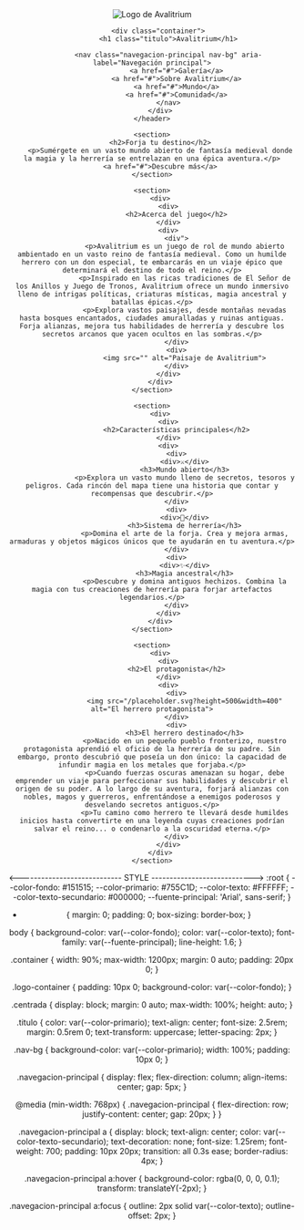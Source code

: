 <!DOCTYPE html>
<html lang="es"> 
<head>
    <meta charset="UTF-8">
    <meta name="viewport" content="width=device-width, initial-scale=1.0">
    <title>Avalitrium</title> 
    <link rel="stylesheet" href="css/main.css">
</head>
<body>
    <header>
        <div class="logo-container"> 
            <img src="img/latest.png" alt="Logo de Avalitrium" class="centrada"> 
        </div>
        
        <div class="container"> 
            <h1 class="titulo">Avalitrium</h1>
            
            <nav class="navegacion-principal nav-bg" aria-label="Navegación principal">
                <a href="#">Galería</a>
                <a href="#">Sobre Avalitrium</a>
                <a href="#">Mundo</a>
                <a href="#">Comunidad</a>
            </nav>
        </div>
    </header>
</body>
</html>

    <section>
        <h2>Forja tu destino</h2>
        <p>Sumérgete en un vasto mundo abierto de fantasía medieval donde la magia y la herrería se entrelazan en una épica aventura.</p>
        <a href="#">Descubre más</a>
    </section>

    <section>
        <div>
            <div>
                <h2>Acerca del juego</h2>
            </div>
            <div>
                <div">
                    <p>Avalitrium es un juego de rol de mundo abierto ambientado en un vasto reino de fantasía medieval. Como un humilde herrero con un don especial, te embarcarás en un viaje épico que determinará el destino de todo el reino.</p>
                    <p>Inspirado en las ricas tradiciones de El Señor de los Anillos y Juego de Tronos, Avalitrium ofrece un mundo inmersivo lleno de intrigas políticas, criaturas místicas, magia ancestral y batallas épicas.</p>
                    <p>Explora vastos paisajes, desde montañas nevadas hasta bosques encantados, ciudades amuralladas y ruinas antiguas. Forja alianzas, mejora tus habilidades de herrería y descubre los secretos arcanos que yacen ocultos en las sombras.</p>
                </div>
                <div>
                    <img src="" alt="Paisaje de Avalitrium">
                </div>
            </div>
        </div>
    </section>
    
    <section>
        <div>
            <div>
                <h2>Características principales</h2>
            </div>
            <div>
                <div>
                    <div>⚔️</div>
                    <h3>Mundo abierto</h3>
                    <p>Explora un vasto mundo lleno de secretos, tesoros y peligros. Cada rincón del mapa tiene una historia que contar y recompensas que descubrir.</p>
                </div>
                <div>
                    <div>🔨</div>
                    <h3>Sistema de herrería</h3>
                    <p>Domina el arte de la forja. Crea y mejora armas, armaduras y objetos mágicos únicos que te ayudarán en tu aventura.</p>
                </div>
                <div>
                    <div>✨</div>
                    <h3>Magia ancestral</h3>
                    <p>Descubre y domina antiguos hechizos. Combina la magia con tus creaciones de herrería para forjar artefactos legendarios.</p>
                </div>
            </div>
        </div>
    </section>

    <section>
        <div>
            <div>
                <h2>El protagonista</h2>
            </div>
            <div>
                <div>
                    <img src="/placeholder.svg?height=500&width=400" alt="El herrero protagonista">
                </div>
                <div>
                    <h3>El herrero destinado</h3>
                    <p>Nacido en un pequeño pueblo fronterizo, nuestro protagonista aprendió el oficio de la herrería de su padre. Sin embargo, pronto descubrió que poseía un don único: la capacidad de infundir magia en los metales que forjaba.</p>
                    <p>Cuando fuerzas oscuras amenazan su hogar, debe emprender un viaje para perfeccionar sus habilidades y descubrir el origen de su poder. A lo largo de su aventura, forjará alianzas con nobles, magos y guerreros, enfrentándose a enemigos poderosos y desvelando secretos antiguos.</p>
                    <p>Tu camino como herrero te llevará desde humildes inicios hasta convertirte en una leyenda cuyas creaciones podrían salvar el reino... o condenarlo a la oscuridad eterna.</p>
                </div>
            </div>
        </div>
    </section>
</body>
</html>


<---------------------------- STYLE ---------------------------->
:root {
    --color-fondo: #151515;
    --color-primario: #755C1D;
    --color-texto: #FFFFFF;
    --color-texto-secundario: #000000;
    --fuente-principal: 'Arial', sans-serif;
}


* {
    margin: 0;
    padding: 0;
    box-sizing: border-box;
}


body {
    background-color: var(--color-fondo);
    color: var(--color-texto);
    font-family: var(--fuente-principal);
    line-height: 1.6;
}


.container {
    width: 90%;
    max-width: 1200px;
    margin: 0 auto;
    padding: 20px 0; 
}


.logo-container {
    padding: 10px 0;
    background-color: var(--color-fondo);
}


.centrada {
    display: block;
    margin: 0 auto;
    max-width: 100%;
    height: auto;
}


.titulo {
    color: var(--color-primario);
    text-align: center;
    font-size: 2.5rem; 
    margin: 0.5rem 0;
    text-transform: uppercase;
    letter-spacing: 2px;
}


.nav-bg {
    background-color: var(--color-primario);
    width: 100%;
    padding: 10px 0;
}


.navegacion-principal {
    display: flex;
    flex-direction: column;
    align-items: center;
    gap: 5px; 
}


@media (min-width: 768px) {
    .navegacion-principal {
        flex-direction: row;
        justify-content: center;
        gap: 20px;
    }
}


.navegacion-principal a {
    display: block;
    text-align: center;
    color: var(--color-texto-secundario);
    text-decoration: none;
    font-size: 1.25rem;
    font-weight: 700;
    padding: 10px 20px;
    transition: all 0.3s ease;
    border-radius: 4px;
}


.navegacion-principal a:hover {
    background-color: rgba(0, 0, 0, 0.1);
    transform: translateY(-2px);
}

.navegacion-principal a:focus {
    outline: 2px solid var(--color-texto);
    outline-offset: 2px;
}

